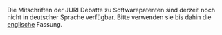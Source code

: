 Die Mitschriften der JURI Debatte zu Softwarepatenten sind derzeit noch
nicht in deutscher Sprache verfügbar. Bitte verwenden sie bis dahin die
[ englische](Juri050421En "wikilink") Fassung.
